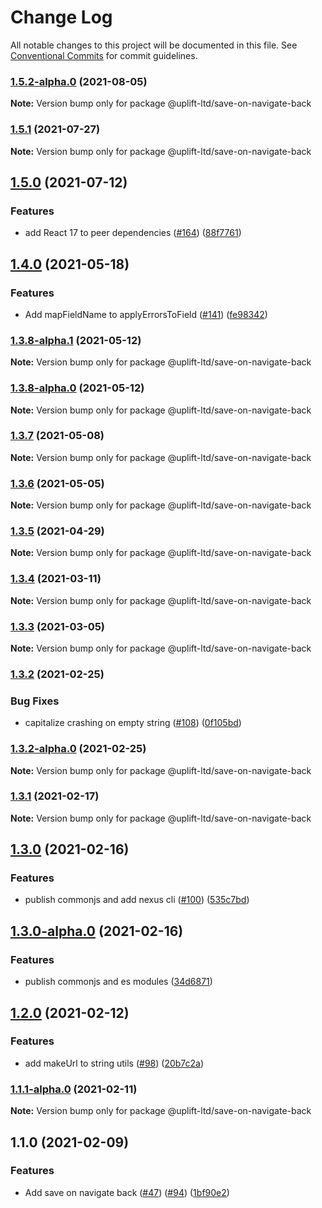 # Change Log

All notable changes to this project will be documented in this file.
See [Conventional Commits](https://conventionalcommits.org) for commit guidelines.

### [1.5.2-alpha.0](https://github.com/uplift-ltd/nexus/compare/@uplift-ltd/save-on-navigate-back@1.5.1...@uplift-ltd/save-on-navigate-back@1.5.2-alpha.0) (2021-08-05)

**Note:** Version bump only for package @uplift-ltd/save-on-navigate-back





### [1.5.1](https://github.com/uplift-ltd/nexus/compare/@uplift-ltd/save-on-navigate-back@1.5.0...@uplift-ltd/save-on-navigate-back@1.5.1) (2021-07-27)

**Note:** Version bump only for package @uplift-ltd/save-on-navigate-back





## [1.5.0](https://github.com/uplift-ltd/nexus/compare/@uplift-ltd/save-on-navigate-back@1.4.0...@uplift-ltd/save-on-navigate-back@1.5.0) (2021-07-12)


### Features

* add React 17 to peer dependencies ([#164](https://github.com/uplift-ltd/nexus/issues/164)) ([88f7761](https://github.com/uplift-ltd/nexus/commit/88f77615dfab14127dfdf76f665ee73c3195bcb4))



## [1.4.0](https://github.com/uplift-ltd/nexus/compare/@uplift-ltd/save-on-navigate-back@1.3.7...@uplift-ltd/save-on-navigate-back@1.4.0) (2021-05-18)


### Features

* Add mapFieldName to applyErrorsToField ([#141](https://github.com/uplift-ltd/nexus/issues/141)) ([fe98342](https://github.com/uplift-ltd/nexus/commit/fe98342facb05264c1645be4c86eb520304d3ced))



### [1.3.8-alpha.1](https://github.com/uplift-ltd/nexus/compare/@uplift-ltd/save-on-navigate-back@1.3.8-alpha.0...@uplift-ltd/save-on-navigate-back@1.3.8-alpha.1) (2021-05-12)

**Note:** Version bump only for package @uplift-ltd/save-on-navigate-back





### [1.3.8-alpha.0](https://github.com/uplift-ltd/nexus/compare/@uplift-ltd/save-on-navigate-back@1.3.7...@uplift-ltd/save-on-navigate-back@1.3.8-alpha.0) (2021-05-12)

**Note:** Version bump only for package @uplift-ltd/save-on-navigate-back





### [1.3.7](https://github.com/uplift-ltd/nexus/compare/@uplift-ltd/save-on-navigate-back@1.3.6...@uplift-ltd/save-on-navigate-back@1.3.7) (2021-05-08)

**Note:** Version bump only for package @uplift-ltd/save-on-navigate-back





### [1.3.6](https://github.com/uplift-ltd/nexus/compare/@uplift-ltd/save-on-navigate-back@1.3.5...@uplift-ltd/save-on-navigate-back@1.3.6) (2021-05-05)

**Note:** Version bump only for package @uplift-ltd/save-on-navigate-back





### [1.3.5](https://github.com/uplift-ltd/nexus/compare/@uplift-ltd/save-on-navigate-back@1.3.4...@uplift-ltd/save-on-navigate-back@1.3.5) (2021-04-29)

**Note:** Version bump only for package @uplift-ltd/save-on-navigate-back





### [1.3.4](https://github.com/uplift-ltd/nexus/compare/@uplift-ltd/save-on-navigate-back@1.3.3...@uplift-ltd/save-on-navigate-back@1.3.4) (2021-03-11)

**Note:** Version bump only for package @uplift-ltd/save-on-navigate-back





### [1.3.3](https://github.com/uplift-ltd/nexus/compare/@uplift-ltd/save-on-navigate-back@1.3.2...@uplift-ltd/save-on-navigate-back@1.3.3) (2021-03-05)

**Note:** Version bump only for package @uplift-ltd/save-on-navigate-back





### [1.3.2](https://github.com/uplift-ltd/nexus/compare/@uplift-ltd/save-on-navigate-back@1.3.1...@uplift-ltd/save-on-navigate-back@1.3.2) (2021-02-25)


### Bug Fixes

* capitalize crashing on empty string ([#108](https://github.com/uplift-ltd/nexus/issues/108)) ([0f105bd](https://github.com/uplift-ltd/nexus/commit/0f105bd805ba081243cdf05b91106bf670331841))



### [1.3.2-alpha.0](https://github.com/uplift-ltd/nexus/compare/@uplift-ltd/save-on-navigate-back@1.3.1...@uplift-ltd/save-on-navigate-back@1.3.2-alpha.0) (2021-02-25)

**Note:** Version bump only for package @uplift-ltd/save-on-navigate-back





### [1.3.1](https://github.com/uplift-ltd/nexus/compare/@uplift-ltd/save-on-navigate-back@1.3.0...@uplift-ltd/save-on-navigate-back@1.3.1) (2021-02-17)

**Note:** Version bump only for package @uplift-ltd/save-on-navigate-back





## [1.3.0](https://github.com/uplift-ltd/nexus/compare/@uplift-ltd/save-on-navigate-back@1.2.0...@uplift-ltd/save-on-navigate-back@1.3.0) (2021-02-16)


### Features

* publish commonjs and add nexus cli ([#100](https://github.com/uplift-ltd/nexus/issues/100)) ([535c7bd](https://github.com/uplift-ltd/nexus/commit/535c7bd0ad8224b9dde814f18f9d5082366061e1))



## [1.3.0-alpha.0](https://github.com/uplift-ltd/nexus/compare/@uplift-ltd/save-on-navigate-back@1.2.0...@uplift-ltd/save-on-navigate-back@1.3.0-alpha.0) (2021-02-16)


### Features

* publish commonjs and es modules ([34d6871](https://github.com/uplift-ltd/nexus/commit/34d6871f720efebf2d48773ae1e17c8dc6fd652d))



## [1.2.0](https://github.com/uplift-ltd/nexus/compare/@uplift-ltd/save-on-navigate-back@1.1.0...@uplift-ltd/save-on-navigate-back@1.2.0) (2021-02-12)


### Features

* add makeUrl to string utils ([#98](https://github.com/uplift-ltd/nexus/issues/98)) ([20b7c2a](https://github.com/uplift-ltd/nexus/commit/20b7c2acf9f0738c4af64344db6510c46fa71c69))



### [1.1.1-alpha.0](https://github.com/uplift-ltd/nexus/compare/@uplift-ltd/save-on-navigate-back@1.1.0...@uplift-ltd/save-on-navigate-back@1.1.1-alpha.0) (2021-02-11)

**Note:** Version bump only for package @uplift-ltd/save-on-navigate-back





## 1.1.0 (2021-02-09)


### Features

* Add save on navigate back ([#47](https://github.com/uplift-ltd/nexus/issues/47)) ([#94](https://github.com/uplift-ltd/nexus/issues/94)) ([1bf90e2](https://github.com/uplift-ltd/nexus/commit/1bf90e2cc48c7d5ac90ead8fecb435d2a8fa2af7))
